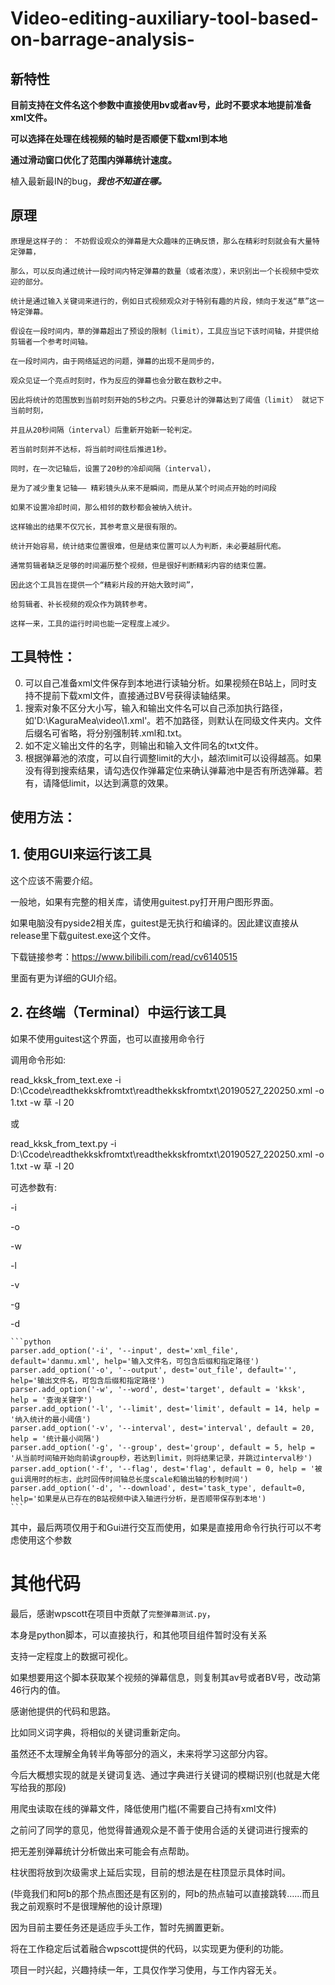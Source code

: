 # Video-editing-auxiliary-tool-based-on-barrage-analysis-

## 新特性

**目前支持在文件名这个参数中直接使用bv或者av号，此时不要求本地提前准备xml文件。**

**可以选择在处理在线视频的轴时是否顺便下载xml到本地**

**通过滑动窗口优化了范围内弹幕统计速度。**

植入最新最IN的bug，***我也不知道在哪。***

## 原理

    原理是这样子的： 不妨假设观众的弹幕是大众趣味的正确反馈，那么在精彩时刻就会有大量特定弹幕， 

    那么，可以反向通过统计一段时间内特定弹幕的数量（或者浓度），来识别出一个长视频中受欢迎的部分。 

    统计是通过输入关键词来进行的，例如日式视频观众对于特别有趣的片段，倾向于发送“草”这一特定弹幕。 

    假设在一段时间内，草的弹幕超出了预设的限制（limit），工具应当记下该时间轴，并提供给剪辑者一个参考时间轴。 

    在一段时间内，由于网络延迟的问题，弹幕的出现不是同步的， 

    观众见证一个亮点时刻时，作为反应的弹幕也会分散在数秒之中。 

    因此将统计的范围放到当前时刻开始的5秒之内。只要总计的弹幕达到了阈值（limit） 就记下当前时刻，

    并且从20秒间隔（interval）后重新开始新一轮判定。

    若当前时刻并不达标，将当前时间往后推进1秒。 

    同时，在一次记轴后，设置了20秒的冷却间隔（interval），

    是为了减少重复记轴—— 精彩镜头从来不是瞬间，而是从某个时间点开始的时间段 

    如果不设置冷却时间，那么相邻的数秒都会被纳入统计。 

    这样输出的结果不仅冗长，其参考意义是很有限的。

    统计开始容易，统计结束位置很难，但是结束位置可以人为判断，未必要越厨代庖。 

    通常剪辑者缺乏足够的时间遍历整个视频，但是很好判断精彩内容的结束位置。 

    因此这个工具旨在提供一个“精彩片段的开始大致时间”， 

    给剪辑者、补长视频的观众作为跳转参考。 
    
    这样一来，工具的运行时间也能一定程度上减少。
    
## 工具特性：

0. 可以自己准备xml文件保存到本地进行读轴分析。如果视频在B站上，同时支持不提前下载xml文件，直接通过BV号获得读轴结果。
1. 搜索对象不区分大小写，输入和输出文件名可以自己添加执行路径，如'D:\KaguraMea\video\1.xml'。若不加路径，则默认在同级文件夹内。文件后缀名可省略，将分别强制转.xml和.txt。
2. 如不定义输出文件的名字，则输出和输入文件同名的txt文件。
3. 根据弹幕池的浓度，可以自行调整limit的大小，越浓limit可以设得越高。如果没有得到搜索结果，请勾选仅作弹幕定位来确认弹幕池中是否有所选弹幕。若有，请降低limit，以达到满意的效果。
    
## 使用方法：

## 1. 使用GUI来运行该工具

这个应该不需要介绍。

一般地，如果有完整的相关库，请使用guitest.py打开用户图形界面。

如果电脑没有pyside2相关库，guitest是无执行和编译的。因此建议直接从release里下载guitest.exe这个文件。

下载链接参考：https://www.bilibili.com/read/cv6140515

里面有更为详细的GUI介绍。

## 2. 在终端（Terminal）中运行该工具

如果不使用guitest这个界面，也可以直接用命令行

调用命令形如:

read_kksk_from_text.exe -i D:\Ccode\readthekkskfromtxt\readthekkskfromtxt\20190527_220250.xml -o 1.txt -w 草 -l 20

或

read_kksk_from_text.py -i D:\Ccode\readthekkskfromtxt\readthekkskfromtxt\20190527_220250.xml -o 1.txt -w 草 -l 20

可选参数有:

-i

-o

-w

-l

-v

-g

-d

    ```python
    parser.add_option('-i', '--input', dest='xml_file', default='danmu.xml', help='输入文件名，可包含后缀和指定路径')
    parser.add_option('-o', '--output', dest='out_file', default='', help='输出文件名，可包含后缀和指定路径')
    parser.add_option('-w', '--word', dest='target', default = 'kksk', help = '查询关键字')
    parser.add_option('-l', '--limit', dest='limit', default = 14, help = '纳入统计的最小阈值')
    parser.add_option('-v', '--interval', dest='interval', default = 20, help = '统计最小间隔')
    parser.add_option('-g', '--group', dest='group', default = 5, help = '从当前时间轴开始向前读group秒，若达到limit，则将结果记录，并跳过interval秒')
    parser.add_option('-f', '--flag', dest='flag', default = 0, help = '被gui调用时的标志，此时回传时间轴总长度scale和输出轴的秒制时间')
    parser.add_option('-d', '--download', dest='task_type', default=0, help='如果是从已存在的B站视频中读入轴进行分析，是否顺带保存到本地')
    ```
    
其中，最后两项仅用于和Gui进行交互而使用，如果是直接用命令行执行可以不考虑使用这个参数
	
# 其他代码

最后，感谢wpscott在项目中贡献了`完整弹幕测试.py`，

本身是python脚本，可以直接执行，和其他项目组件暂时没有关系

支持一定程度上的数据可视化。

如果想要用这个脚本获取某个视频的弹幕信息，则复制其av号或者BV号，改动第46行内的值。

感谢他提供的代码和思路。
	
比如同义词字典，将相似的关键词重新定向。

虽然还不太理解全角转半角等部分的涵义，未来将学习这部分内容。

今后大概想实现的就是关键词复选、通过字典进行关键词的模糊识别(也就是大佬写给我的那段)
	
用爬虫读取在线的弹幕文件，降低使用门槛(不需要自己持有xml文件)

之前问了同学的意见，他觉得普通观众是不善于使用合适的关键词进行搜索的

把无差别弹幕统计分析做出来可能会有点帮助。
	
柱状图将放到次级需求上延后实现，目前的想法是在柱顶显示具体时间。

(毕竟我们和阿b的那个热点图还是有区别的，阿b的热点轴可以直接跳转……而且我之前观察时不是很理解他的设计原理)
	
因为目前主要任务还是适应手头工作，暂时先搁置更新。

将在工作稳定后试着融合wpscott提供的代码，以实现更为便利的功能。

项目一时兴起，兴趣持续一年，工具仅作学习使用，与工作内容无关。